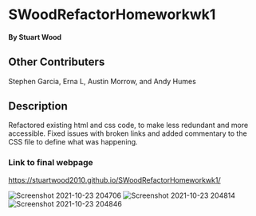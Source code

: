 # SWoodRefactorHomeworkwk1

#### By **Stuart Wood** 

## Other Contributers 
Stephen Garcia, Erna L, Austin Morrow, and Andy Humes

## Description
Refactored existing html and css code, to make less redundant and more accessible. Fixed issues with broken links and added commentary to the CSS file to define what was happening.

### Link to final webpage
https://stuartwood2010.github.io/SWoodRefactorHomeworkwk1/



![Screenshot 2021-10-23 204706](https://user-images.githubusercontent.com/92122028/138578312-e4c9070c-3860-4b4d-9f91-55cba3061b34.png)
![Screenshot 2021-10-23 204814](https://user-images.githubusercontent.com/92122028/138578313-467c0090-2b77-4b6c-91b2-6941c7c88e35.png)
![Screenshot 2021-10-23 204846](https://user-images.githubusercontent.com/92122028/138578315-836a044a-39bb-479a-be8c-54f1978b9cf5.png)









